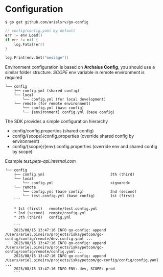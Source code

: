# Configuration

```shell
$ go get github.com/arielsrv/go-config
```

```go
// config/config.yaml by default
err := env.Load()
if err != nil {
    log.Fatal(err)
}

log.Print(env.Get("message"))
```

Environment configuration is based on **Archaius Config**, you should use a similar folder
structure.
*SCOPE* env variable in remote environment is required

```
└── config
    ├── config.yml (shared config)
    └── local
        └── config.yml (for local development)
    └── remote (for remote environment)
        └── config.yml (base config)
        └── {environment}.config.yml (base config)
```

The SDK provides a simple configuration hierarchy

* config/config.properties (shared config)
* config/{scope}/config.properties (override shared config by environment)
* config/{scope}/{env}.config.properties (override env and shared config by scope)

Example *test.pets-api.internal.com*

```
└── config
    ├── config.yml                              3th (third)
    └── local
        └── config.yml                          <ignored>
    └── remote
        └── config.yml (base config)            2nd (second)
        └── test.config.yml (base config)       1st (first)
    ```

    * 1st (first)   remote/test.config.yml
    * 2nd (second)  remote/config.yml
    * 3th (third)   config.yml

    ```
    2023/08/15 13:47:16 INFO go-config: append /Users/ariel.pineiro/projects/iskaypetcom/go-config/config/remote/dev.config.yaml ...
    2023/08/15 13:47:16 INFO go-config: append /Users/ariel.pineiro/projects/iskaypetcom/go-config/config/remote/config.yaml ...
    2023/08/15 13:47:16 INFO go-config: append /Users/ariel.pineiro/projects/iskaypetcom/go-config/config/config.yaml ...
    2023/08/15 13:47:16 INFO ENV: dev, SCOPE: prod
    ```
